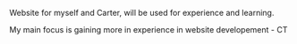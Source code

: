 Website for myself and Carter, will be used for experience and learning.

My main focus is gaining more in experience in website developement - CT

